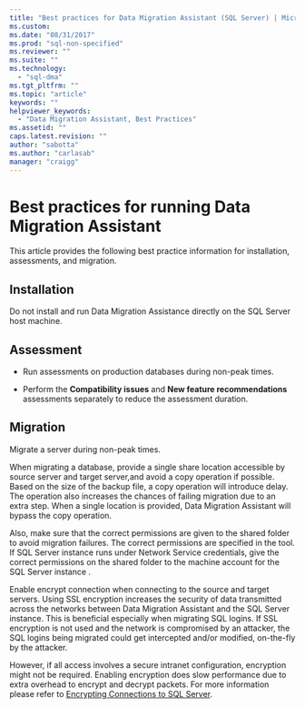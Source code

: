 ```yaml
---
title: "Best practices for Data Migration Assistant (SQL Server) | Microsoft Docs"
ms.custom: 
ms.date: "08/31/2017"
ms.prod: "sql-non-specified"
ms.reviewer: ""
ms.suite: ""
ms.technology: 
  - "sql-dma"
ms.tgt_pltfrm: ""
ms.topic: "article"
keywords: ""
helpviewer_keywords: 
  - "Data Migration Assistant, Best Practices"
ms.assetid: ""
caps.latest.revision: ""
author: "sabotta"
ms.author: "carlasab"
manager: "craigg"
---
```



# Best practices for running Data Migration Assistant
This article provides the following best practice information for installation, assessments, and migration.

## Installation

Do not install and run Data Migration Assistance directly on the SQL Server host machine.

## Assessment

- Run assessments on production databases during non-peak times.

- Perform the **Compatibility issues** and **New feature recommendations** assessments separately to reduce the assessment duration.

## Migration

Migrate a server during non-peak times.

When migrating a database, provide a single share location accessible by source server and target server,and avoid a copy operation if possible. Based on the size of the backup file, a copy operation will introduce delay. The operation also increases the chances of failing migration due to an extra step. When a single location is provided, Data Migration Assistant will bypass the copy operation. 

Also, make sure that the correct permissions are given to the shared folder to avoid migration failures. The correct permissions are specified in the tool. If SQL Server instance runs under Network Service credentials, give the correct permissions on the shared folder to the machine account for the SQL Server instance .

Enable encrypt connection when connecting to the source and target servers. Using SSL encryption increases the security of data transmitted across the networks between Data Migration Assistant and the SQL Server instance. This is beneficial especially when migrating SQL logins. If SSL encryption is not used and the network is compromised by an attacker, the SQL logins being migrated could get intercepted and/or modified, on-the-fly by the attacker. 

However, if all access involves a secure intranet configuration, encryption might not be required. Enabling encryption does slow performance due to extra overhead to encrypt and decrypt packets. For more information please refer to [Encrypting Connections to SQL Server](https://go.microsoft.com/fwlink/?linkid=832513).